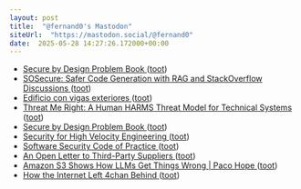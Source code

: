 ```yaml
---
layout: post
title:  "@fernand0's Mastodon"
siteUrl:  "https://mastodon.social/@fernand0"
date:  2025-05-28 14:27:26.172000+00:00
---
```

*  [Secure by Design Problem Book ](https://www.gov.uk/government/publications/secure-by-design-problem-book/secure-by-design-problem-boo) ([toot](https://mastodon.social/@fernand0/114585924152170678))
*  [SOSecure: Safer Code Generation with RAG and StackOverflow Discussions ](https://arxiv.org/abs/2503.1365) ([toot](https://mastodon.social/@fernand0/114585777043537658))
*  [Edificio con vigas exteriores ](https://www.flickr.com/photos/fernand0/54527335108) ([toot](https://mastodon.social/@fernand0/114585770319520599))
*  [Threat Me Right: A Human HARMS Threat Model for Technical Systems ](https://arxiv.org/html/2502.07116v) ([toot](https://mastodon.social/@fernand0/114585414754918297))
*  [Secure by Design Problem Book ](https://www.gov.uk/government/publications/secure-by-design-problem-boo) ([toot](https://mastodon.social/@fernand0/114585293636806271))
*  [Security for High Velocity Engineering ](https://tldrsec.com/p/security-for-high-velocity-engineerin) ([toot](https://mastodon.social/@fernand0/114585029865847061))
*  [Software Security Code of Practice ](https://www.gov.uk/government/publications/software-security-code-of-practice/software-security-code-of-practic) ([toot](https://mastodon.social/@fernand0/114584680456324422))
*  [An Open Letter to Third-Party Suppliers ](https://www.jpmorgan.com/technology/technology-blog/open-letter-to-our-supplier) ([toot](https://mastodon.social/@fernand0/114584566266134145))
*  [Amazon S3 Shows How LLMs Get Things Wrong \| Paco Hope ](https://blog.paco.to/2025/amazon-s3-shows-how-llms-get-things-wrong) ([toot](https://mastodon.social/@fernand0/114582853743726632))
*  [How the Internet Left 4chan Behind ](https://www.newyorker.com/culture/infinite-scroll/how-the-internet-left-4chan-behin) ([toot](https://mastodon.social/@fernand0/114581107335411150))
